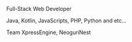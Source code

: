 Full-Stack Web Developer

Java, Kotlin, JavaScripts, PHP, Python and etc...


Team XpressEngine, NeoguriNest

<!---
parkjg20/parkjg20 is a ✨ special ✨ repository because its `README.md` (this file) appears on your GitHub profile.
You can click the Preview link to take a look at your changes.
--->
